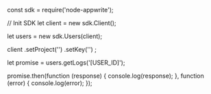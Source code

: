 const sdk = require('node-appwrite');

// Init SDK
let client = new sdk.Client();

let users = new sdk.Users(client);

client
    .setProject('')
    .setKey('')
;

let promise = users.getLogs('[USER_ID]');

promise.then(function (response) {
    console.log(response);
}, function (error) {
    console.log(error);
});